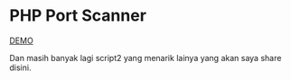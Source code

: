 PHP Port Scanner
=======

<a href="http://bachors.net/media/tools/port">DEMO</a>

Dan masih banyak lagi script2 yang menarik lainya yang akan saya share disini.
